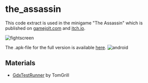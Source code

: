 # the_assassin
This code extract is used in the minigame "The Assassin" which is published on <a href="https://gamejolt.com/games/the_assassin/280607">gamejolt.com</a> and <a href="https://joedoe.itch.io/the-assassin">itch.io</a>.

![fightscreen](https://user-images.githubusercontent.com/26798159/45308658-45d67c00-b522-11e8-8aa0-2dc7f547bc92.png)

The .apk-file for the full version is available <a href="https://db.tt/wFGZXxgo4P">here</a>.
![android](https://user-images.githubusercontent.com/26798159/55293566-0016cd80-53f8-11e9-836d-845c93f4f98c.PNG)

## Materials
- <a href="https://github.com/TomGrill/gdx-testing">GdxTestRunner</a> by TomGrill
